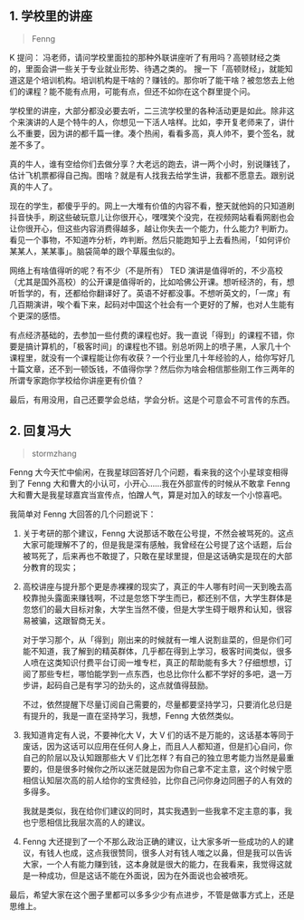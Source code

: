 ## 1. 学校里的讲座
> Fenng

K 提问：  冯老师，请问学校里面拉的那种外联讲座听了有用吗？高顿财经之类的，里面会讲一些关于专业就业形势、待遇之类的。
搜一下「高顿财经」，就能知道这是个培训机构。培训机构是干啥的？赚钱的。那你听了能干啥？被忽悠去上他们的课程？能不能有点用，可能有点，但还不如你在这个群里提个问。

学校里的讲座，大部分都没必要去听，二三流学校里的各种活动更是如此。除非这个来演讲的人是个特牛的人，你想见一下活人啥样。比如，李开复老师来了，讲什么不重要，因为讲的都千篇一律。凑个热闹，看看多高，真人帅不，要个签名，就差不多了。

真的牛人，谁有空给你们去做分享？大老远的跑去，讲一两个小时，别说赚钱了，估计飞机票都得自己掏。图啥？就是有人找我去给学生讲，我都不愿意去。跟别说真的牛人了。

现在的学生，都傻乎乎的。网上一大堆有价值的内容不看，整天就他妈的只知道刷抖音快手，刷这些破玩意儿让你很开心，嘿嘿笑个没完，在视频网站看看网剧也会让你很开心，但这些内容消费得越多，越让你失去一个能力，什么能力? 判断力。看见一个事物，不知道咋分析，咋判断。然后只能跑知乎上去看热闹，「如何评价某某人，某某事」。脑袋简单的跟个草履虫似的。

网络上有啥值得听的呢？有不少（不是所有） TED 演讲是值得听的，不少高校（尤其是国外高校）的公开课是值得听的，比如哈佛公开课。想听经济的，有，想听哲学的，有，还都给你翻译好了。英语不好都没事。不想听英文的，「一席」有几百期演讲，唉个看下来，起码对中国这个社会有一个更好的了解，也对人生能有个更深的感悟。

有点经济基础的，去参加一些付费的课程也好。我一直说「得到」的课程不错，你要是搞计算机的，「极客时间」的课程也不错。别总听网上的喷子黑，人家几十个课程里，就没有一个课程能让你有收获？一个行业里几十年经验的人，给你写好几十篇文章，还不到一顿饭钱，不值得你学？然后你为啥会相信那些刚工作三两年的所谓专家跑你学校给你讲座更有价值？

最后，有用没用，自己还要学会总结，学会分析。这是个可意会不可言传的东西。

## 2. 回复冯大
> stormzhang

Fenng 大今天忙中偷闲，在我星球回答好几个问题，看来我的这个小星球变相得到了 Fenng 大和曹大的小认可，小开心......我在外部宣传的时候从不敢拿 Fenng 大和曹大是我星球嘉宾当宣传点，怕蹭人气，算是对加入的球友一个小惊喜吧。

我简单对 Fenng 大回答的几个问题说下：

1. 关于考研的那个建议，Fenng 大说那话不敢在公号提，不然会被骂死的。这点大家可能理解不了的，但是我是深有感触，我曾经在公号提了这个话题，后台被骂死了，后来再也不敢提了，只敢在星球里提，但是这话确实是现在的大部分教育的现实；

2. 高校讲座与提升那个更是赤裸裸的现实了，真正的牛人哪有时间一天到晚去高校靠抛头露面来赚钱啊，不过是忽悠下学生而已，都还别不信，大学生群体是忽悠们的最大目标对象，大学生当然不傻，但是大学生碍于眼界和认知，很容易被骗，这跟智商无关。

	对于学习那个，从「得到」刚出来的时候就有一堆人说割韭菜的，但是你们可能不知道，我了解到的精英群体，几乎都在得到上学习，极客时间类似，很多人喷在这类知识付费平台订阅一堆专栏，真正的帮助能有多大？仔细想想，订阅了那些专栏，哪怕能学到一点东西，也总比你什么都不学好的多吧，退一万步讲，起码自己是有学习的劲头的，这点就值得鼓励。

	不过，依然提醒下尽量订阅自己需要的，尽量都要坚持学习，只要消化总归是有提升的，我是一直在坚持学习，我想，Fenng 大依然类似。

3. 我知道肯定有人说，不要神化大 V，大 V 们的话不是万能的，这话基本等同于废话，因为这话可以应用在任何人身上，而且人人都知道，但是扪心自问，你自己的阶层以及认知跟那些大 V 们比怎样？有自己的独立思考能力当然是最重要的，但是很多时候你之所以迷茫就是因为你自己拿不定主意，这个时候宁愿相信认知层次高的前人给你的宝贵经验，比你自己问你身边同圈子的人有效的多得多。

	我就是类似，我在给你们建议的同时，其实我遇到一些我拿不定主意的事，我也宁愿相信比我层次高的人的建议。

4. Fenng 大还提到了一个不那么政治正确的建议，让大家多听一些成功的人的建议，有钱人也成，这点我很赞同，很多人对有钱人嗤之以鼻，但是我可以告诉大家，一个人有能力赚到钱，这本身就是很大的能力，在我看来，我觉得这就是一种成功，但是这话不能在外面说，因为在外面说也会被喷死。

最后，希望大家在这个圈子里都可以多多少少有点进步，不管是做事方式上，还是思维上。





